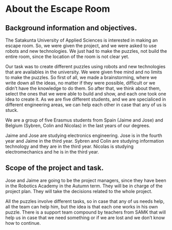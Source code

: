 # About the Escape Room

## Background information and objectives.

The Satakunta University of Applied Sciences is interested in making an escape room. So, we were given the project, and we were asked to use robots and new technologies. We just had to make the puzzles, not build the entire room, since the location of the room is not clear yet.

Our task was to create different puzzles using robots and new technologies that are availables in the university. We were given free mind and no limits to make the puzzles. So first of all, we made a brainstorming, where we write down all the ideas, no matter if they were possible, difficult or we didn’t have the knowledge to do them. So after that, we think about them, select the ones that we were able to build and show, and each one took one idea to create it. As we are five different students, and we are specialiced in different engineering areas, we can help each other in case that any of us is stuck.

We are a group of five Erasmus students from Spain \(Jaime and Jose\) and Belgium \(Sybren, Colin and Nicolas\) in the last years of our degrees. 

Jaime and Jose are studying electronics engineering. Jose is in the fourth year and Jaime in the third year. Sybren and Colin are studying information technology and they are in the third year. Nicolas is studying electromechanics and he is in the third year. 



## Scope of the project and task. 



Jose and Jaime are going to be the project managers, since they have been in the Robotics Academy in the Autumn term. They will be in charge of the project plan. They will take the decisions related to the whole project.

All the puzzles involve different tasks, so in case that any of us needs help, all the team can help him, but the idea is that each one works in his own puzzle. There is a support team compound by teachers from SAMK that will help us in case that we need something or if we are lost and we don’t know how to continue.



